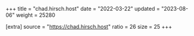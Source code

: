 +++
title = "chad.hirsch.host"
date = "2022-03-22"
updated = "2023-08-06"
weight = 25280

[extra]
source = "https://chad.hirsch.host"
ratio = 26
size = 25
+++
